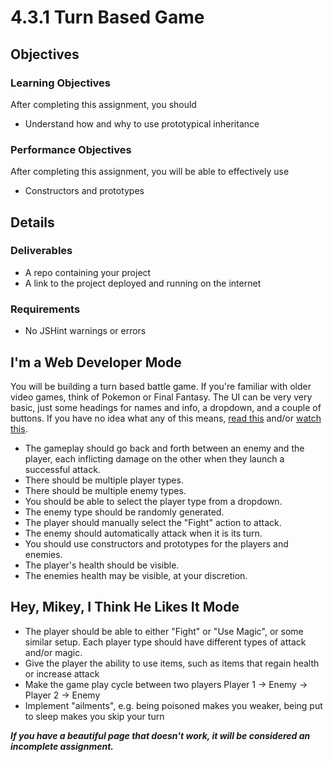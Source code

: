 # 4.3.1 Turn Based Game

## Objectives

### Learning Objectives

After completing this assignment, you should

* Understand how and why to use prototypical inheritance

### Performance Objectives

After completing this assignment, you will be able to effectively use

* Constructors and prototypes

## Details

### Deliverables

* A repo containing your project
* A link to the project deployed and running on the internet

### Requirements

* No JSHint warnings or errors

## I'm a Web Developer Mode

You will be building a turn based battle game. If you're familiar with older video games, think of Pokemon or Final Fantasy. The UI can be very very basic, just some headings for names and info, a dropdown, and a couple of buttons. If you have no idea what any of this means,
[read this](http://en.wikipedia.org/wiki/Gameplay_of_Final_Fantasy#Parties_and_battles)
and/or [watch this](http://youtube.com/watch?v=MNmKNhm-1Js).

 - The gameplay should go back and forth between an enemy and the player, each inflicting damage on the other when they launch a successful attack.
 - There should be multiple player types.
 - There should be multiple enemy types.
 - You should be able to select the player type from a dropdown.
 - The enemy type should be randomly generated.
 - The player should manually select the "Fight" action to attack.
 - The enemy should automatically attack when it is its turn.
 - You should use constructors and prototypes for the players and enemies.
 - The player's health should be visible.
 - The enemies health may be visible, at your discretion.
 
## Hey, Mikey, I Think He Likes It Mode

- The player should be able to either "Fight" or "Use Magic", or some similar setup. Each player type should have different types of attack and/or magic.
- Give the player the ability to use items, such as items that regain health or increase attack
- Make the game play cycle between two players Player 1 -> Enemy -> Player 2 -> Enemy
- Implement "ailments", e.g. being poisoned makes you weaker, being put to sleep makes you skip your turn

***If you have a beautiful page that doesn't work, it will be considered an incomplete assignment.***

